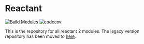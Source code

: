 # Reactant
[![Build Modules](https://github.com/ReactantDev/reactant/actions/workflows/build.yaml/badge.svg)](https://github.com/ReactantDev/reactant/actions/workflows/build.yaml)
[![codecov](https://codecov.io/gh/ReactantDev/reactant/branch/main/graph/badge.svg?token=954N6RUK8U)](https://codecov.io/gh/ReactantDev/reactant)


This is the repository for all reactant 2 modules.
The legacy version repository has been moved to [here](https://github.com/ReactantDev/Reactant-legacy).
